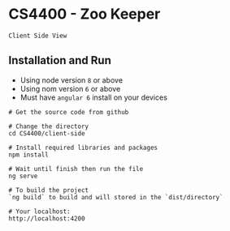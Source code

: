 # CS4400 - Zoo Keeper
`Client Side View`

## Installation and Run
* Using node version `8`  or above
* Using nom version `6` or above
* Must have `angular 6` install on your devices
```
# Get the source code from github

# Change the directory
cd CS4400/client-side

# Install required libraries and packages
npm install

# Wait until finish then run the file
ng serve

# To build the project
`ng build` to build and will stored in the `dist/directory`

# Your localhost:
http://localhost:4200
```
